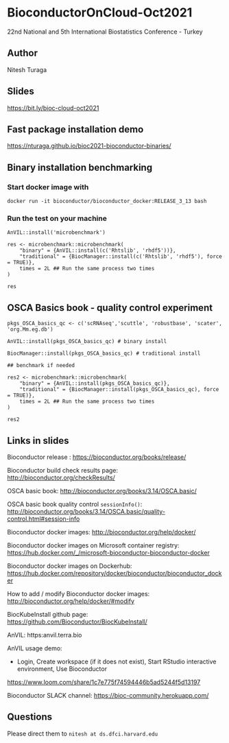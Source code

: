 # BioconductorOnCloud-Oct2021

22nd National and 5th International Biostatistics Conference - Turkey

## Author

Nitesh Turaga

## Slides

https://bit.ly/bioc-cloud-oct2021

## Fast package installation demo

https://nturaga.github.io/bioc2021-bioconductor-binaries/ 

## Binary installation benchmarking

### Start docker image with

```
docker run -it bioconductor/bioconductor_docker:RELEASE_3_13 bash
```

### Run the test on your machine

```
AnVIL::install('microbenchmark')

res <- microbenchmark::microbenchmark(
    "binary" = {AnVIL::install(c('Rhtslib', 'rhdf5'))},
    "traditional" = {BiocManager::install(c('Rhtslib', 'rhdf5'), force = TRUE)},
    times = 2L ## Run the same process two times
)

res
```

## OSCA Basics book - quality control experiment

```
pkgs_OSCA_basics_qc <- c('scRNAseq','scuttle', 'robustbase', 'scater', 'org.Mm.eg.db')

AnVIL::install(pkgs_OSCA_basics_qc) # binary install
         
BiocManager::install(pkgs_OSCA_basics_qc) # traditional install

## benchmark if needed

res2 <- microbenchmark::microbenchmark(
    "binary" = {AnVIL::install(pkgs_OSCA_basics_qc)},
    "traditional" = {BiocManager::install(pkgs_OSCA_basics_qc), force = TRUE)},
    times = 2L ## Run the same process two times
)

res2
```

## Links in slides

Bioconductor release : https://bioconductor.org/books/release/

Bioconductor build check results page: http://bioconductor.org/checkResults/

OSCA basic book: http://bioconductor.org/books/3.14/OSCA.basic/

OSCA basic book quality control `sessionInfo()`: http://bioconductor.org/books/3.14/OSCA.basic/quality-control.html#session-info

Bioconductor docker images: http://bioconductor.org/help/docker/

Bioconductor docker images on Microsoft container registry: https://hub.docker.com/_/microsoft-bioconductor-bioconductor-docker

Bioconductor docker images on Dockerhub: https://hub.docker.com/repository/docker/bioconductor/bioconductor_docker

How to add / modify Bioconductor docker images: http://bioconductor.org/help/docker/#modify 

BiocKubeInstall github page: https://github.com/Bioconductor/BiocKubeInstall/

AnVIL: https:anvil.terra.bio

AnVIL usage demo: 

- Login, Create workspace (if it does not exist), Start RStudio interactive environment, Use Bioconductor

https://www.loom.com/share/1c7e775f74594446b5ad5244f5d13197

Bioconductor SLACK channel: https://bioc-community.herokuapp.com/

## Questions

Please direct them to `nitesh at ds.dfci.harvard.edu`



